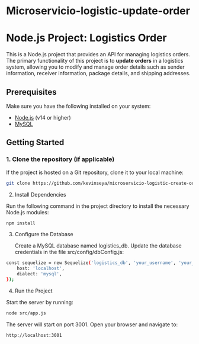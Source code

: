 # Microservicio-logistic-update-order

# Node.js Project: Logistics Order 

This is a Node.js project that provides an API for managing logistics orders. The primary functionality of this project is to **update orders** in a logistics system, allowing you to modify and manage order details such as sender information, receiver information, package details, and shipping addresses.

## Prerequisites

Make sure you have the following installed on your system:
- [Node.js](https://nodejs.org/) (v14 or higher)
- [MySQL](https://www.mysql.com/)

## Getting Started

### 1. Clone the repository (if applicable)
If the project is hosted on a Git repository, clone it to your local machine:
```bash
git clone https://github.com/kevinseya/microservicio-logistic-create-order.git
```
2. Install Dependencies

Run the following command in the project directory to install the necessary Node.js modules:

```bash
npm install
```
3. Configure the Database

    Create a MySQL database named logistics_db.
    Update the database credentials in the file src/config/dbConfig.js:
```bash
const sequelize = new Sequelize('logistics_db', 'your_username', 'your_password', {
    host: 'localhost',
    dialect: 'mysql',
});
```
4. Run the Project

Start the server by running:

```bash
node src/app.js
```

The server will start on port 3001. Open your browser and navigate to:

```bash
http://localhost:3001
```
